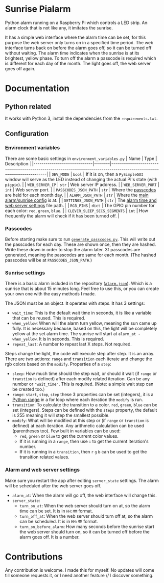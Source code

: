 # Sunrise Pialarm
Python alarm running on a Raspberry Pi which controls a LED strip. An alarm clock that is not like any, it imitates the sunrise.

It has a simple web interface where the alarm time can be set, for this purpose the web server only turns on in a specified time period. The web interface turns back on before the alarm goes off, so it can be turned off without waiting. The alarm time indicates when the sunrise is at its brightest, yellow phase. To turn off the alarm a passcode is required which is different for each day of the month. The light goes off, the web server goes off again.

# Documentation
## Python related
It works with Python 3, install the dependencies from the `requirements.txt`.

## Configuration
### Environment variables
There are some basic settings in `environment_variables.py`
| Name                         | Type   | Description                                                                                                               |
|------------------------------|--------|---------------------------------------------------------------------------------------------------------------------------|
| `DEV_MODE`                   | `bool` | If it is on, then a `PySimpleGUI` window will serve as the LED instead of changing the actual PI's state (with `pigpio`). |
| `WEB_SERVER_IP`              | `str`  | Web server IP address.                                                                                                    |
| `WEB_SERVER_PORT`            | `int`  | Web server port.                                                                                                          |
| `PASSCODES_JSON_PATH`        | `str`  | Where the [passcodes](#passcodes) are held for each month day.                                                                    |
| `ALARM_JSON_PATH`            | `str`  | Where the [main alarm/sunrise config](#sunrise-settings) is at.                                                           |
| `SETTINGS_JSON_PATH`         | `str`  | The [alarm time and web server settings](#alarm-and-web-server-settings) file path.                                       |
| `RGB_PINS`                   | `dict` | The GPIO pin number for each color: `red`, `green`, `blue`.                                                               |
| `CLEVER_SLEEP_SECS_SEGMENTS` | `int`  | How frequently the alarm will check if it has been turned off.                                                            |

### Passcodes
Before starting make sure to run [`generate_passcodes.py`](generate_passcodes.py). This will write out the passcodes for each day. These are shown once, then they are hashed. Write these down in order to stop the alarm later. 31 passcodes are generated, meaning the passcodes are same for each month. (The hashed passcodes will be at `PASSCODES_JSON_PATH`.)

### Sunrise settings
There is a basic alarm included in the repository ([`alarm.json`](alarm.json)). Which is a sunrise that is about 15 minutes long. Feel free to use this, or you can create your own one with the easy methods I made.

The JSON must be an object. It operates with steps. It has 3 settings:
- `wait_time`: This is the default wait time in seconds, it is like a variable that can be reused. This is required.
- `when_yellow`: When will the alarm turn yellow, meaning the sun came up fully. It is necessary because, based on this, the light will be completely yellow at the set alarm time. The sunrise will start at `alarm_at - when_yellow`. It is in seconds. This is required.
- `repeat_last`: A number to repeat last X steps. Not required.  

Steps change the light, the code will execute step after step. It is an array. There are two actions: `range` and `transition` each iterate and change the rgb colors based on the `modify`. Properties of a `step`:
- `sleep`: How much time should the step wait, or should it wait (if `range` or `transtion` is defined) after each modify related iteration. Can be any number or `"wait_time"`. This is required. (Note: a simple wait step can be created too.)
- `range`: `start`, `stop`, `step` these 3 properties can be set (integers), it is a [Python range](https://docs.python.org/3/library/functions.html#func-range) in a for loop where each iteration the `modify` is run.
- `transition`: To calculate the transition to a color. `red`, `green`, `blue` can be set (integers). Steps can be defined with the `steps` property, the default is 255 meaning it will step the smallest possible.
- `modify`: What will be modified at this step or (if `range` or `transtion` is defined) at each iteration. Any arithmetic calculation can be used (parentheses too). Few built in variables can be used:
  - `red`, `green` or `blue` to get the current color values.
  - If it is running in a `range`, then use `i` to get the current iteration's number.
  - If it is running in a `transition`, then `r` `g` `b` can be used to get the transition related values.

### Alarm and web server settings
Make sure you restart the app after editing `server_state` settings. The alarm will be scheduled after the web server goes off.
- `alarm_at`: When the alarm will go off, the web interface will change this.
- `server_state`:
  - `turn_on_at`: When the web server should turn on at, so the alarm time can be set. It is in `HH:MM` format.
  - `turn_off_at`: When the web server should turn off at, so the alarm can be scheduled. It is in `HH:MM` format.
  - `turn_on_before_alarm`: How many seconds before the sunrise start the web server should turn on, so it can be turned off before the alarm goes off. It is a number.

# Contributions
Any contribution is welcome. I made this for myself. No updates will come till someone requests it, or I need another feature // I discover something.